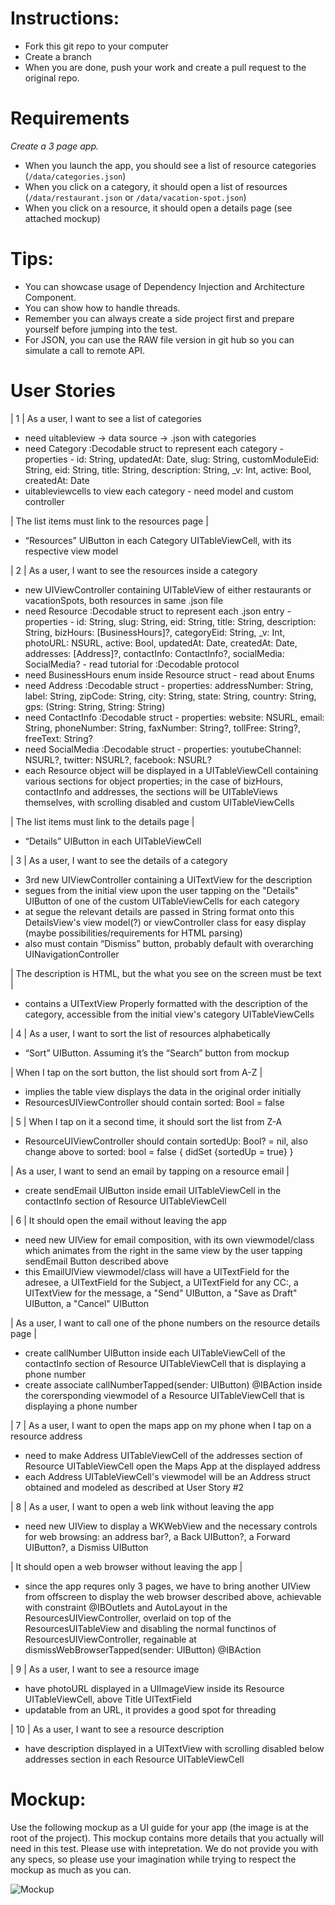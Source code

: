 # Instructions:

- Fork this git repo to your computer
- Create a branch
- When you are done, push your work and create a pull request to the original repo.

# Requirements

*Create a 3 page app.*

- When you launch the app, you should see a list of resource categories (`/data/categories.json`)
- When you click on a category, it should open a list of resources (`/data/restaurant.json` or `/data/vacation-spot.json`)
- When you click on a resource, it should open a details page (see attached mockup)

# Tips:

- You can showcase usage of Dependency Injection and Architecture Component.
- You can show how to handle threads.
- Remember you can always create a side project first and prepare yourself before jumping into the test.
- For JSON, you can use the RAW file version in git hub so you can simulate a call to remote API.

# User Stories

| 1  | As a user, I want to see a list of categories
- need uitableview -> data source -> .json with categories
- need Category :Decodable struct to represent each category - properties - id: String, updatedAt: Date, slug: String, customModuleEid: String, eid: String, title: String, description: String, _v: Int, active: Bool, createdAt: Date
- uitableviewcells to view each category - need model and custom controller

| The list items must link to the resources page                                  |
- “Resources” UIButton in each Category UITableViewCell, with its respective view model 


| 2  | As a user, I want to see the resources inside a category
- new UIViewController containing UITableView of either restaurants or vacationSpots, both resources in same .json file
- need Resource :Decodable struct to represent each .json entry - properties - id: String, slug: String, eid: String, title: String, description: String, bizHours: [BusinessHours]?,  categoryEid: String, _v: Int, photoURL: NSURL, active: Bool, updatedAt: Date, createdAt: Date, addresses: [Address]?, contactInfo: ContactInfo?, socialMedia: SocialMedia? - read tutorial for :Decodable protocol
- need BusinessHours enum inside Resource struct - read about Enums
- need Address :Decodable struct - properties: addressNumber: String, label: String, zipCode: String, city: String, state: String, country: String, gps: (String: String, String: String)  
- need ContactInfo :Decodable struct - properties: website: NSURL, email: String, phoneNumber: String, faxNumber: String?, tollFree: String?, freeText: String?
- need SocialMedia :Decodable struct - properties: youtubeChannel: NSURL?, twitter: NSURL?, facebook: NSURL? 
- each Resource object will be displayed in a UITableViewCell containing various sections for object properties; in the case of bizHours, contactInfo and addresses, the sections will be UITableViews themselves, with scrolling disabled and custom UITableViewCells

| The list items must link to the details page                                    |
- “Details” UIButton in each UITableViewCell


| 3  | As a user, I want to see the details of a category  
- 3rd new UIViewController containing a UITextView for the description
- segues from the initial view upon the user tapping on the "Details" UIButton of one of the custom UITableViewCells for each category
- at segue the relevant details are passed in String format onto this DetailsView's view model(?) or viewController class for easy display (maybe possibilities/requirements for HTML parsing)
- also must contain “Dismiss” button, probably default with overarching UINavigationController

| The description is HTML, but the what you see on the screen must be text        |
- contains a UITextView Properly formatted with the description of the category, accessible from the initial view's category UITableViewCells 

| 4  | As a user, I want to sort the list of resources alphabetically
- “Sort” UIButton. Assuming it’s the “Search” button from mockup

| When I tap on the sort button, the list should sort from A-Z                    |
- implies the table view displays the data in the original order initially
- ResourcesUIViewController should contain sorted: Bool = false


| 5  | When I tap on it a second time, it should sort the list from Z-A  
- ResourceUIViewController should contain sortedUp: Bool? = nil, also change above to sorted: bool = false { didSet {sortedUp = true} } 

| As a user, I want to send an email by tapping on a resource email               |
- create sendEmail UIButton inside email UITableViewCell in the contactInfo section of Resource UITableViewCell


| 6  | It should open the email without leaving the app  
- need new UIView for email composition, with its own viewmodel/class which animates from the right in the same view by the user tapping sendEmail Button described above
- this EmailUIView viewmodel/class will have a UITextField for the adresee, a UITextField for the Subject, a UITextField for any CC:, a UITextView for the message, a "Send" UIButton, a "Save as Draft" UIButton, a "Cancel" UIButton 

| As a user, I want to call one of the phone numbers on the resource details page |
- create callNumber UIButton inside each UITableViewCell of the contactInfo section of Resource UITableViewCell that is displaying a phone number
- create associate callNumberTapped(sender: UIButton) @IBAction inside the corersponding viewmodel of a Resource UITableViewCell that is displaying a phone number


| 7  | As a user, I want to open the maps app on my phone when I tap on a resource address  
- need to make Address UITableViewCell of the addresses section of Resource UITableViewCell open the Maps App at the displayed address 
- each Address UITableViewCell's viewmodel will be an Address struct obtained and modeled as described at User Story #2


| 8  | As a user, I want to open a web link without leaving the app 
- need new UIView to display a WKWebView and the necessary controls for web browsing: an address bar?, a Back UIButton?, a Forward UIButton?, a Dismiss UIButton

| It should open a web browser without leaving the app                            |
- since the app requres only 3 pages, we have to bring another UIView from offscreen to display the web browser described above, achievable with constraint @IBOutlets and AutoLayout in the ResourcesUIViewController, overlaid on top of the ResourcesUITableView and disabling the normal functinos of ResourcesUIViewController, regainable at dismissWebBrowserTapped(sender: UIButton) @IBAction 


| 9  | As a user, I want to see a resource image     
- have photoURL displayed in a UIImageView inside its Resource UITableViewCell, above Title UITextField
- updatable from an URL, it provides a good spot for threading


| 10 | As a user, I want to see a resource description         
- have description displayed in a UITextView with scrolling disabled below addresses section in each Resource UITableViewCell


# Mockup:

Use the following mockup as a UI guide for your app (the image is at the root of the project). This mockup contains more details that you actually will need in this test. Please use with intepretation. We do not provide you with any specs, so please use your imagination while trying to respect the mockup as much as you can.

![Mockup](https://github.com/quickseries/mobile-test/blob/master/resources_android.png "Mockup")
